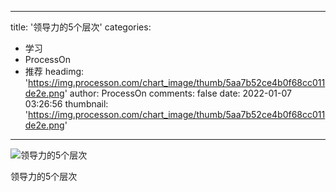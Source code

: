 
---
title: '领导力的5个层次'
categories: 
 - 学习
 - ProcessOn
 - 推荐
headimg: 'https://img.processon.com/chart_image/thumb/5aa7b52ce4b0f68cc011de2e.png'
author: ProcessOn
comments: false
date: 2022-01-07 03:26:56
thumbnail: 'https://img.processon.com/chart_image/thumb/5aa7b52ce4b0f68cc011de2e.png'
---

<div>   
<img class="thumb" alt="领导力的5个层次" src="https://img.processon.com/chart_image/thumb/5aa7b52ce4b0f68cc011de2e.png" referrerpolicy="no-referrer">
<p>领导力的5个层次</p>  
</div>
            